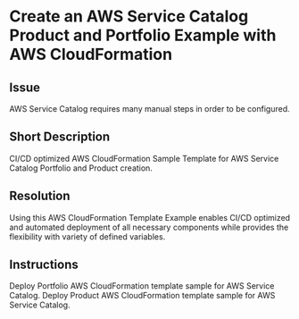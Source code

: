 # Create an AWS Service Catalog Product and Portfolio Example with AWS CloudFormation

## Issue
AWS Service Catalog requires many manual steps in order to be configured.

## Short Description
CI/CD optimized AWS CloudFormation Sample Template for AWS Service Catalog Portfolio and Product creation.

## Resolution
Using this AWS CloudFormation Template Example enables CI/CD optimized and automated deployment of all necessary components while provides the flexibility with variety of defined variables.  

## Instructions

Deploy Portfolio AWS CloudFormation template sample for AWS Service Catalog.
Deploy Product AWS CloudFormation template sample for AWS Service Catalog.
